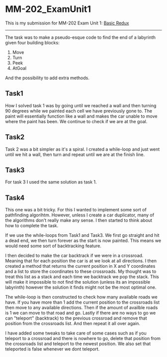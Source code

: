 # MM-202_ExamUnit1
This is my submission for MM-202 Exam Unit 1: [Basic Redux](https://github.com/CodeCraftCurriculum-II/module_basics_redux_I/)

---

The task was to make a pseudo-esque code to find the end of a labyrinth given four building blocks:
1. Move
2. Turn
3. Peek
4. AtGoal

And the possibility to add extra methods.

## Task1

How I solved task 1 was by going until we reached a wall and then turning 90 degrees while we painted each cell we have previously gone to. The paint will essentially function like a wall and makes the car unable to move where the paint has been. We continue to check if we are at the goal.

## Task2

Task 2 was a bit simpler as it's a spiral. I created a while-loop and just went until we hit a wall, then turn and repeat until we are at the finish line.

## Task3

For task 3 I used the same solution as task 1.

## Task4

This one was a bit tricky. For this I wanted to implement some sort of pathfinding algorihtm. However, unless I create a car duplicator, many of the algorithms don't really make any sense. I then started to think about how to complete the task.

If we use the while-loops from Task1 and Task3. We first go straight and hit a dead end, we then turn forever as the start is now painted. This means we would need some sort of backtracking feature.

I then decided to make the car backtrack if we were in a crossroad. Meaning that for each position the car is at we look at all directions. I then created a method that returns the current position in X and Y coordinates and a list to store the coordinates to these crossroads. My thought was to treat this list as a stack and each time we backtrack we pop the stack. This will make it impossible to not find the solution (unless its an impossible labyrinth) however the solution it finds might not be the most optimal one.

The while-loop is then constructed to check how many available roads we have. If you have more than 1 add the current position to the crossroads list then move to any available directions. Then if the amount of availble roads is 1 we can move to that road and go. Lastly if there are no ways to go we can "teleport" (backtrack) to the previous crossroad and remove that position from the crossroads list. And then repeat it all over again.

I have added some tweaks to take care of some cases such as if you teleport to a crossroad and there is nowhere to go, delete that position from the crossroads list and teleport to the newest position. We also set that teleported is false whenever we dont teleport.